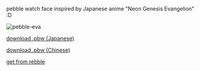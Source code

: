 pebble watch face inspired by Japanese anime "Neon Genesis Evangelion" :D

![pebble-eva](https://user-images.githubusercontent.com/158320/177231718-d670e194-1b39-49c4-bb1e-bc35515bce50.jpg)

[download .pbw (Japanese)](https://github.com/exe44/pebble-eva/files/9042603/pebble-eva.pbw.zip)

[download .pbw (Chinese)](https://github.com/exe44/pebble-eva/files/9042605/pebble-eva-c.pbw.zip)

[get from rebble](https://apps.rebble.io/application/529ab1b6d17b5033ba000033)
